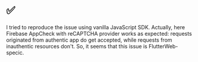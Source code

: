 # ✅
I tried to reproduce the issue using vanilla JavaScript SDK. Actually, here Firebase AppCheck with reCAPTCHA provider works as expected: requests originated from authentic app do get accepted, while requests from inauthentic resources don't. So, it seems that this issue is FlutterWeb-specic. 